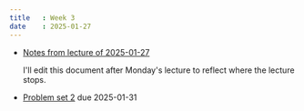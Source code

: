 ```yaml
---
title   : Week 3
date    : 2025-01-27
---
```


- [Notes from lecture of 2025-01-27](/course-content/2025-01-27--notes.pdf)

  I'll edit this document after Monday's lecture to reflect where the lecture stops.
  
- [Problem set 2](/course-assignments/PS2--polynomials.pdf) due 2025-01-31  





